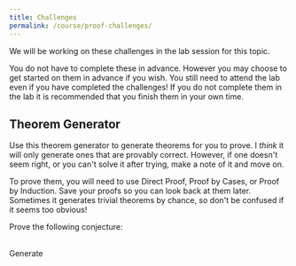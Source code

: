 ```yaml
---
title: Challenges
permalink: /course/proof-challenges/
---
```


We will be working on these challenges in the lab session for this topic.

You do not have to complete these in advance. However you may choose to get started on them in advance if you wish. You still need to attend the lab even if you have completed the challenges! If you do not complete them in the lab it is recommended that you finish them in your own time.

## Theorem Generator

<script src="https://polyfill.io/v3/polyfill.min.js?features=es6"></script>
<script id="MathJax-script" src="https://cdn.jsdelivr.net/npm/mathjax@3/es5/tex-mml-chtml.js"></script>
<script src="/assets/proofparty.js"></script>

Use this theorem generator to generate theorems for you to prove. I _think_ it will only generate ones that are provably correct. However, if one doesn't seem right, or you can't solve it after trying, make a note of it and move on.

To prove them, you will need to use Direct Proof, Proof by Cases, or Proof by Induction. Save your proofs so you can look back at them later. Sometimes it generates trivial theorems by chance, so don't be confused if it seems too obvious!

Prove the following conjecture:

<div id="proofQuestions" class="math"></div>
<br />
<a class="btn btn-primary" type="submit" onClick="generateProofQuestions('proofQuestions')">Generate</a>


<script>
generateProofQuestions = function(target)
{
    let str = proofparty.random();
    const node = document.getElementById(target);
    MathJax.typesetClear([node]);
    node.innerHTML = str;
    MathJax.typesetPromise([node]).then(() => {
     // the new content is has been typeset
    });
}
generateProofQuestions('proofQuestions')
</script>